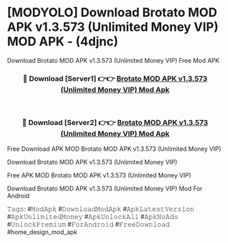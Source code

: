 # [MODYOLO] Download Brotato MOD APK v1.3.573 (Unlimited Money VIP) MOD APK - (4djnc)
Download Brotato MOD APK v1.3.573 (Unlimited Money VIP) Free Mod APK

<div align="center">
<h3>🔴 Download [Server1] 👉👉 <a href="https://apk-comot.site?title=Brotato_MOD_APK_v1.3.573_(Unlimited_Money_VIP)">Brotato MOD APK v1.3.573 (Unlimited Money VIP) Mod Apk</a></h3><br>

<h3>🔴 Download [Server2] 👉👉 <a href="https://apk-comot.site?title=Brotato_MOD_APK_v1.3.573_(Unlimited_Money_VIP)">Brotato MOD APK v1.3.573 (Unlimited Money VIP) Mod Apk</a></h3>
</div>


Free Download APK MOD Brotato MOD APK v1.3.573 (Unlimited Money VIP)

Download Brotato MOD APK v1.3.573 (Unlimited Money VIP) 

Free APK MOD Brotato MOD APK v1.3.573 (Unlimited Money VIP) 

Download Brotato MOD APK v1.3.573 (Unlimited Money VIP) Mod For Android

𝚃𝚊𝚐𝚜: #𝙼𝚘𝚍𝙰𝚙𝚔 #𝙳𝚘𝚠𝚗𝚕𝚘𝚊𝚍𝙼𝚘𝚍𝙰𝚙𝚔 #𝙰𝚙𝚔𝙻𝚊𝚝𝚎𝚜𝚝𝚅𝚎𝚛𝚜𝚒𝚘𝚗 #𝙰𝚙𝚔𝚄𝚗𝚕𝚒𝚖𝚒𝚝𝚎𝚍𝙼𝚘𝚗𝚎𝚢 #𝙰𝚙𝚔𝚄𝚗𝚕𝚘𝚌𝚔𝙰𝚕𝚕 #𝙰𝚙𝚔𝙽𝚘𝙰𝚍𝚜 #𝚄𝚗𝚕𝚘𝚌𝚔𝙿𝚛𝚎𝚖𝚒𝚞𝚖 #𝙵𝚘𝚛𝙰𝚗𝚍𝚛𝚘𝚒𝚍 #𝙵𝚛𝚎𝚎𝙳𝚘𝚠𝚗𝚕𝚘𝚊𝚍 #home_design_mod_apk